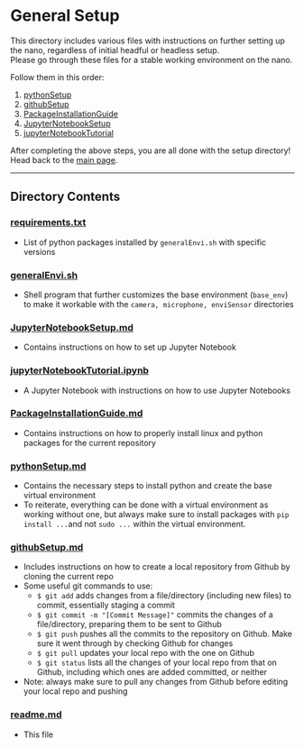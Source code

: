 # General Setup
This directory includes various files with instructions on further setting up the nano, regardless of initial headful or headless setup.  
Please go through these files for a stable working environment on the nano.  

Follow them in this order:

1. [pythonSetup](https://github.com/ddiLab/SageEdu/blob/main/setup/general/pythonSetup.md)
2. [githubSetup](https://github.com/ddiLab/SageEdu/blob/main/setup/general/githubSetup.md)
3. [PackageInstallationGuide](https://github.com/ddiLab/SageEdu/blob/main/setup/general/PackageInstallationGuide.md)
4. [JupyterNotebookSetup](https://github.com/ddiLab/SageEdu/blob/main/setup/general/JupyterNotebookSetup.md)
5. [jupyterNotebookTutorial](https://github.com/ddiLab/SageEdu/blob/main/setup/general/jupyterNotebookTutorial.ipynb)
  
After completing the above steps, you are all done with the setup directory! Head back to the [main page](https://github.com/ddiLab/SageEdu).

---

## Directory Contents

### [requirements.txt](https://github.com/ddiLab/SageEdu/blob/main/setup/general/requirements.txt)
* List of python packages installed by `generalEnvi.sh` with specific versions

### [generalEnvi.sh](https://github.com/ddiLab/SageEdu/blob/main/setup/general/generalEnvi.sh)
* Shell program that further customizes the base environment (`base_env`) to make it workable with the `camera, microphone, enviSensor` directories

### [JupyterNotebookSetup.md](https://github.com/ddiLab/SageEdu/blob/main/setup/general/JupyterNotebookSetup.md)
* Contains instructions on how to set up Jupyter Notebook

### [jupyterNotebookTutorial.ipynb](https://github.com/ddiLab/SageEdu/blob/main/setup/general/jupyterNotebookTutorial.ipynb)
* A Jupyter Notebook with instructions on how to use Jupyter Notebooks

### [PackageInstallationGuide.md](https://github.com/ddiLab/SageEdu/blob/main/setup/general/PackageInstallationGuide.md)
* Contains instructions on how to properly install linux and python packages for the current repository

### [pythonSetup.md](https://github.com/ddiLab/SageEdu/blob/main/setup/general/pythonSetup.md)
* Contains the necessary steps to install python and create the base virtual environment
* To reiterate, everything can be done with a virtual environment as working without one, but always make sure to install packages with `pip install ...`and not `sudo ...` within the virtual environment. 

### [githubSetup.md](https://github.com/ddiLab/SageEdu/blob/main/setup/general/githubSetup.md)
* Includes instructions on how to create a local repository from Github by cloning the current repo
* Some useful git commands to use:
    * `$ git add` adds changes from a file/directory (including new files) to commit, essentially staging a commit
    * `$ git commit -m "[Commit Message]"` commits the changes of a file/directory, preparing them to be sent to Github
    * `$ git push` pushes all the commits to the repository on Github. Make sure it went through by checking Github for changes
    * `$ git pull` updates your local repo with the one on Github
    * `$ git status` lists all the changes of your local repo from that on Github, including which ones are added committed, or neither
* Note: always make sure to pull any changes from Github before editing your local repo and pushing

### [readme.md](https://github.com/ddiLab/SageEdu/blob/main/setup/general/readme.md)
* This file
